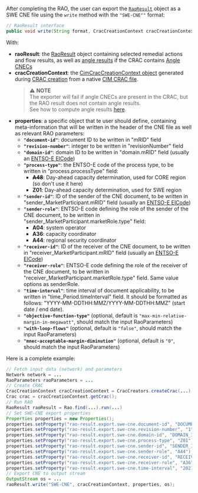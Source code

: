 After completing the RAO, the user can export the [`RaoResult`](/output-data/rao-result.md) object as a SWE CNE file using the `write` method with the `"SWE-CNE""` format:

~~~java
// RaoResult interface
public void write(String format, CracCreationContext cracCreationContext, Properties properties, OutputStream outputStream)
~~~

With:
- **raoResult**: the [RaoResult](/output-data/rao-result.md) object containing selected remedial actions and flow
  results, as well as [angle results](/castor/monitoring/angle-monitoring.md) if the CRAC contains [Angle CNECs](/input-data/crac/json.md#angle-cnecs)
- **cracCreationContext**: the [CimCracCreationContext object](/input-data/crac/creation-context.md#cim-implementation) generated during
  [CRAC creation](/input-data/crac/import.md) from a native [CIM CRAC file](/input-data/crac/cim.md).
  > ⚠️  **NOTE**  
  > The exporter will fail if angle CNECs are present in the CRAC, but the RAO result does not contain angle results.  
  > See how to compute angle results [here](/castor/monitoring/angle-monitoring/algorithm.md).
- **properties**: a specific object that te user should define, containing meta-information that will be written
  in the header of the CNE file as well as relevant RAO parameters:
  - **`"document-id"`**: document ID to be written in "mRID" field
  - **`"revision-number"`**: integer to be written in "revisionNumber" field
  - **`"domain-id"`**: domain ID to be written in "domain.mRID" field (usually an [ENTSO-E EICode](https://www.entsoe.eu/data/energy-identification-codes-eic/))
  - **`"process-type"`**: the ENTSO-E code of the process type, to be written in "process.processType" field:
    - ~~**A48**~~: Day-ahead capacity determination, used for CORE region (so don't use it here)
    - **Z01**: Day-ahead capacity determination, used for SWE region
  - **`"sender-id"`**: ID of the sender of the CNE document, to be written in "sender_MarketParticipant.mRID" field
    (usually an [ENTSO-E EICode](https://www.entsoe.eu/data/energy-identification-codes-eic/))
  - **`"sender-role"`**: ENTSO-E code defining the role of the sender of the CNE document, to be written in
    "sender_MarketParticipant.marketRole.type" field:
    - **A04**: system operator
    - **A36**: capacity coordinator
    - **A44**: regional security coordinator
  - **`"receiver-id"`**: ID of the receiver of the CNE document, to be written in "receiver_MarketParticipant.mRID" field
    (usually an [ENTSO-E EICode](https://www.entsoe.eu/data/energy-identification-codes-eic/))
  - **`"receiver-role"`**: ENTSO-E code defining the role of the receiver of the CNE document, to be written in
    "receiver_MarketParticipant.marketRole.type" field. Same value options as senderRole.
  - **`"time-interval"`**: time interval of document applicability, to be written in "time_Period.timeInterval" field. It should
    be formatted as follows: "YYYY-MM-DDTHH:MMZ/YYYY-MM-DDTHH:MMZ" (start date / end date).
  - **`"objective-function-type"`** (optional, default is `"max-min-relative-margin-in-megawatt"`, should match the input RaoParameters)
  - **`"with-loop-flows"`** (optional, default is `"false"`, should match the input RaoParameters)
  - **`"mnec-acceptable-margin-diminution"`** (optional, default is `"0"`, should match the input RaoParameters)

Here is a complete example:

~~~java
// Fetch input data (network) and parameters
Network network = ...
RaoParameters raoParameters = ...
// Create CRAC
CracCreationContext cracCreationContext = CracCreators.createCrac(...);
Crac crac = cracCreationContext.getCrac();
// Run RAO
RaoResult raoResult = Rao.find(...).run(...)
// Set SWE-CNE export properties
Properties properties = new Properties();
properties.setProperty("rao-result.export.swe-cne.document-id", "DOCUMENT_ID");
properties.setProperty("rao-result.export.swe-cne.revision-number", "1");
properties.setProperty("rao-result.export.swe-cne.domain-id", "DOMAIN_ID");
properties.setProperty("rao-result.export.swe-cne.process-type", "Z01");
properties.setProperty("rao-result.export.swe-cne.sender-id", "SENDER_ID");
properties.setProperty("rao-result.export.swe-cne.sender-role", "A44"); // REGIONAL_SECURITY_COORDINATOR
properties.setProperty("rao-result.export.swe-cne.receiver-id", "RECEIVER_ID");
properties.setProperty("rao-result.export.swe-cne.receiver-role", "A36"); // CAPACITY_COORDINATOR
properties.setProperty("rao-result.export.swe-cne.time-interval", "2021-10-30T22:00Z/2021-10-31T23:00Z");
// Export CNE to output stream
OutputStream os = ...
raoResult.write("SWE-CNE", cracCreationContext, properties, os);
~~~
